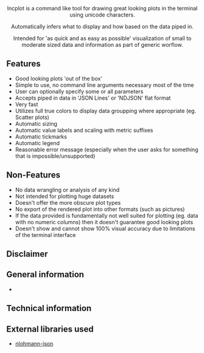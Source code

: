 <div align="center">
Incplot is a command like tool for drawing great looking plots in the terminal using unicode characters.

Automatically infers what to display and how based on the data piped in.

Intended for 'as quick and as easy as possible' visualization of small to moderate sized data and information as part of generic worflow.

</div>

## Features ##

* Good looking plots 'out of the box'
* Simple to use, no command line arguments necessary most of the time
* User can optionally specify some or all parameters
* Accepts piped in data in 'JSON Lines' or 'NDJSON' flat format
* Very fast
* Utilizes full true colors to display data groupping where appropriate (eg. Scatter plots)
* Automatic sizing
* Automatic value labels and scaling with metric suffixes
* Automatic tickmarks
* Automatic legend
* Reasonable error message (especially when the user asks for something that is impossible/unsupported)

## Non-Features ##

* No data wrangling or analysis of any kind
* Not intended for plotting huge datasets
* Doesn't offer the more obscure plot types
* No export of the rendered plot into other formats (such as pictures)
* If the data provided is fundamentally not well suited for plotting (eg. data with no numeric columns) then it doesn't guarantee good looking plots
* Doesn't show and cannot show 100% visual accuracy due to limitations of the terminal interface

## Disclaimer ##

## General information ##

*

## Technical information ##

## External libraries used ##

* [nlohmann-json](https://github.com/nlohmann/json)
